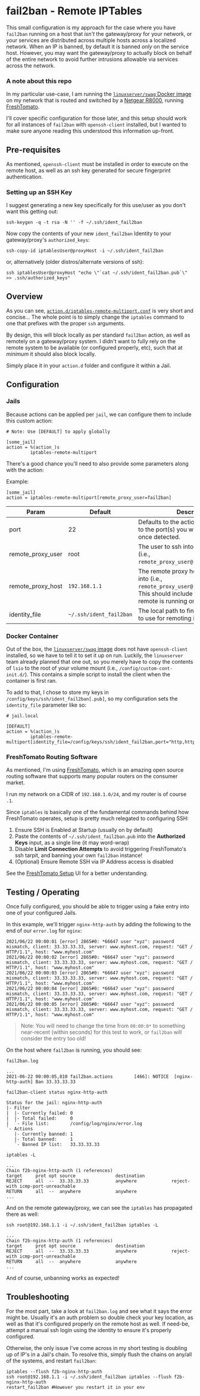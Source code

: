 # fail2ban - Remote IPTables

This small configuration is my approach for the case where you have `fail2ban` running on a host that *isn't* the gateway/proxy for your network, or your services are distributed across multiple hosts across a localized network. When an IP is banned, by default it is banned *only* on the service host. However, you may want the gateway/proxy to actually block on behalf of the entire network to avoid further intrusions allowable via services across the network.

### A note about this repo

In my particular use-case, I am running the [`linuxserver/swag` Docker image](https://hub.docker.com/r/linuxserver/swag) on my network that is routed and switched by a [Netgear R8000](https://www.amazon.com/NETGEAR-Nighthawk-X6S-Smart-Router-R8000P/dp/B01H53WZ20), running [FreshTomato](https://freshtomato.org/).

I'll cover specific configuration for those later, and this setup should work for all instances of `fail2ban` with `openssh-client` installed, but I wanted to make sure anyone reading this understood this information up-front.

## Pre-requisites

As mentioned, `openssh-client` must be installed in order to execute on the remote host, as well as an ssh key generated for secure fingerprint authentication.

### Setting up an SSH Key

I suggest generating a new key specifically for this use/user as you don't want this getting out:

```
ssh-keygen -q -t rsa -N '' -f ~/.ssh/ident_fail2ban
```

Now copy the contents of your new `ident_fail2ban` Identity to your gateway/proxy's `authorized_keys`:

```
ssh-copy-id iptablesUser@proxyHost -i ~/.ssh/ident_fail2ban
```

or, alternatively (older distros/alternate versions of ssh):
```
ssh iptablesUser@proxyHost "echo \"`cat ~/.ssh/ident_fail2ban.pub`\" >> .ssh/authorized_keys"
```

## Overview

As you can see, [`action.d/iptables-remote-multiport.conf`](./action.d/iptables-remote-multiport.conf) is very short and concise...
The whole point is to simply change the `iptables` command to one that prefixes with the proper `ssh` arguments.

By design, this will block locally as per standard `fail2ban` action, as well as remotely on a gateway/proxy system. 
I didn't want to fully rely on the remote system to be available (or configured properly, etc), such that at *minimum* it should also block locally.

Simply place it in your `action.d` folder and configure it within a Jail.

## Configuration

### Jails

Because actions can be applied per `jail`, we can configure them to include this custom action:

```
# Note: Use [DEFAULT] to apply globally

[some_jail]
action = %(action_)s
         iptables-remote-multiport
```

There's a good chance you'll need to also provide some parameters along with the action:

Example:

```
[some_jail]
action = iptables-remote-multiport[remote_proxy_user=fail2ban]
```

| Param             | Default                 | Description                                                                                                                                                               |
| ----------------- | ----------------------- | ------------------------------------------------------------------------------------------------------------------------------------------------------------------------- |
| port              | 22                      | Defaults to the action this extends. Set to the port(s) you want to block  on once detected.                                                                              |
| remote_proxy_user | root                    | The user to ssh into the remote proxy (i.e., `remote_proxy_user@remote_proxy_host`).                                                                                      |
| remote_proxy_host | `192.168.1.1`           | The remote proxy host name/IP to ssh into (i.e., `remote_proxy_user@remote_proxy_host`).<br />This should include the port if the remote is running on an alternate port. |
| identity_file     | `~/.ssh/ident_fail2ban` | The local path to find the SSH Identity to use for remoting into the proxy.                                                                                               |

### Docker Container

Out of the box, the [`linuxserver/swag` image](https://hub.docker.com/r/linuxserver/swag) does not have `openssh-client` installed, so we have to tell it to set it up on run. Luckily, the `linuxserver` team already planned that one out, so you merely have to copy the contents of `lsio` to the root of your volume mount (i.e., `/config/custom-cont-init.d/`). This contains a simple script to install the client when the container is first ran.

To add to that, I chose to store my keys in `/config/keys/ssh/ident_fail2ban[.pub]`, so my configuration sets the `identity_file` parameter like so:

```
# jail.local

[DEFAULT]
action = %(action_)s
         iptables-remote-multiport[identity_file=/config/keys/ssh/ident_fail2ban,port="http,https"]
```

### FreshTomato Routing Software

As mentioned, I'm using [FreshTomato](https://freshtomato.org/), which is an amazing open source routing software that supports many popular routers on the consumer market.

I run my network on a CIDR of `192.168.1.0/24`, and my router is of course `.1`.

Since `iptables` is basically one of the fundamental commands behind how FreshTomato operates, setup is pretty much relegated to configuring SSH:

1. Ensure SSH is Enabled at Startup (usually on by default)
2. Paste the contents of `~/.ssh/ident_fail2ban.pub` into the **Authorized Keys** input, as a single line (it may word-wrap)
3. Disable **Limit Connection Attempts** to avoid triggering FreshTomato's ssh tarpit, and banning your own `fail2ban` instance!
4. (Optional) Ensure Remote SSH via IP Address access is disabled

See the [FreshTomato Setup](./ft_setup.png) UI for a better understanding.

## Testing / Operating

Once fully configured, you should be able to trigger using a fake entry into one of your configured Jails.

In this example, we'll trigger `nginx-http-auth` by adding the following to the end of our `error.log` for `nginx`:

```
2021/06/22 00:00:01 [error] 2865#0: *66647 user "xyz": password mismatch, client: 33.33.33.33, server: www.myhost.com, request: "GET / HTTP/1.1", host: "www.myhost.com"
2021/06/22 00:00:02 [error] 2865#0: *66647 user "xyz": password mismatch, client: 33.33.33.33, server: www.myhost.com, request: "GET / HTTP/1.1", host: "www.myhost.com"
2021/06/22 00:00:03 [error] 2865#0: *66647 user "xyz": password mismatch, client: 33.33.33.33, server: www.myhost.com, request: "GET / HTTP/1.1", host: "www.myhost.com"
2021/06/22 00:00:04 [error] 2865#0: *66647 user "xyz": password mismatch, client: 33.33.33.33, server: www.myhost.com, request: "GET / HTTP/1.1", host: "www.myhost.com"
2021/06/22 00:00:05 [error] 2865#0: *66647 user "xyz": password mismatch, client: 33.33.33.33, server: www.myhost.com, request: "GET / HTTP/1.1", host: "www.myhost.com"
```

> Note: You will need to change the time from `00:00:0*` to something near-recent (within seconds) for this test to work, or `fail2ban` will consider the entry too old!
 
On the host where `fail2ban` is running, you should see:

`fail2ban.log`
```
...
2021-06-22 00:00:05,810 fail2ban.actions        [466]: NOTICE  [nginx-http-auth] Ban 33.33.33.33
```

`fail2ban-client status nginx-http-auth`
```
Status for the jail: nginx-http-auth
|- Filter
|  |- Currently failed: 0
|  |- Total failed:     0
|  `- File list:        /config/log/nginx/error.log
`- Actions
   |- Currently banned: 1
   |- Total banned:     1
   `- Banned IP list:   33.33.33.33
```

`iptables -L`
```
...
Chain f2b-nginx-http-auth (1 references)
target     prot opt source               destination
REJECT     all  --  33.33.33.33          anywhere             reject-with icmp-port-unreachable
RETURN     all  --  anywhere             anywhere
...
```

And on the remote gateway/proxy, we can see the `iptables` has propagated there as well:

`ssh root@192.168.1.1 -i ~/.ssh/ident_fail2ban iptables -L`
```
...
Chain f2b-nginx-http-auth (1 references)
target     prot opt source               destination
REJECT     all  --  33.33.33.33          anywhere             reject-with icmp-port-unreachable
RETURN     all  --  anywhere             anywhere
...
```

And of course, unbanning works as expected!

## Troubleshooting

For the most part, take a look at `fail2ban.log` and see what it says the error might be. Usually it's an auth problem so double check your key location, as well as that it's configured properly on the remote host as well. If need-be, attempt a manual ssh login using the identity to ensure it's properly configured.

Otherwise, the only issue I've come across in my short testing is doubling up of IP's in a Jail's chain. To resolve this, simply flush the chains on any/all of the systems, and restart `fail2ban`:

```
iptables --flush f2b-nginx-http-auth
ssh root@192.168.1.1 -i ~/.ssh/ident_fail2ban iptables --flush f2b-nginx-http-auth
restart_fail2ban #However you restart it in your env 
```
